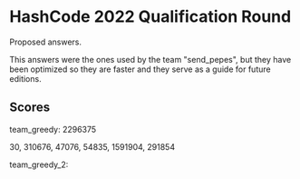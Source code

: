 # HashCode 2022 Qualification Round

Proposed answers.

This answers were the ones used by the team "send_pepes", but they have been optimized
so they are faster and they serve as a guide for future editions.

## Scores

team_greedy: 2296375

30, 310676, 47076, 54835, 1591904, 291854

team_greedy_2: